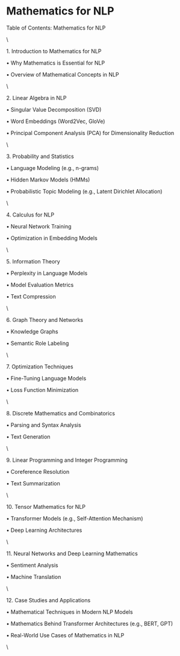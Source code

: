 # Mathematics for NLP

Table of Contents: Mathematics for NLP

\\

1\. Introduction to Mathematics for NLP

• Why Mathematics is Essential for NLP

• Overview of Mathematical Concepts in NLP

\\

2\. Linear Algebra in NLP

• Singular Value Decomposition (SVD)

• Word Embeddings (Word2Vec, GloVe)

• Principal Component Analysis (PCA) for Dimensionality Reduction

\\

3\. Probability and Statistics

• Language Modeling (e.g., n-grams)

• Hidden Markov Models (HMMs)

• Probabilistic Topic Modeling (e.g., Latent Dirichlet Allocation)

\\

4\. Calculus for NLP

• Neural Network Training

• Optimization in Embedding Models

\\

5\. Information Theory

• Perplexity in Language Models

• Model Evaluation Metrics

• Text Compression

\\

6\. Graph Theory and Networks

• Knowledge Graphs

• Semantic Role Labeling

\\

7\. Optimization Techniques

• Fine-Tuning Language Models

• Loss Function Minimization

\\

8\. Discrete Mathematics and Combinatorics

• Parsing and Syntax Analysis

• Text Generation

\\

9\. Linear Programming and Integer Programming

• Coreference Resolution

• Text Summarization

\\

10\. Tensor Mathematics for NLP

• Transformer Models (e.g., Self-Attention Mechanism)

• Deep Learning Architectures

\\

11\. Neural Networks and Deep Learning Mathematics

• Sentiment Analysis

• Machine Translation

\\

12\. Case Studies and Applications

• Mathematical Techniques in Modern NLP Models

• Mathematics Behind Transformer Architectures (e.g., BERT, GPT)

• Real-World Use Cases of Mathematics in NLP

\\
